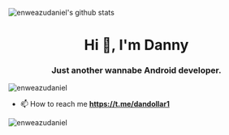 
![enweazudaniel's github stats](https://github-readme-stats.vercel.app/api?username=enweazudaniel&show_icons=true&theme=radical)
<h1 align="center">Hi 👋, I'm Danny</h1><h3 align="center">Just another wannabe Android developer.</h3>

<p align="left"> <img src="https://komarev.com/ghpvc/?username=enweazudaniel" alt="enweazudaniel" /> </p>

- 📫 How to reach me **https://t.me/dandollar1**

<p><img align="left" src="https://github-readme-stats.vercel.app/api/top-langs/?username=enweazudaniel&layout=compact" alt="enweazudaniel" /></p>
